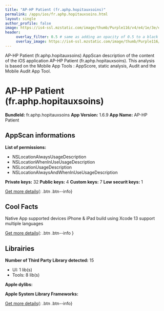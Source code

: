 ```yaml
---
title: "AP-HP Patient (fr.aphp.hopitauxsoins)"
permalink: /apps/ios/fr.aphp.hopitauxsoins.html
layout: single
author_profile: false
image: https://is4-ssl.mzstatic.com/image/thumb/Purple116/v4/e4/1e/3e/e41e3e85-6865-e4f9-8c4b-94ba3a9f40f2/AppIcon-0-0-1x_U007emarketing-0-0-0-8-0-0-sRGB-0-0-0-GLES2_U002c0-512MB-85-220-0-0.jpeg/512x512bb.jpg
header: 
     overlay_filter: 0.5 # same as adding an opacity of 0.5 to a black background
     overlay_image: https://is4-ssl.mzstatic.com/image/thumb/Purple116/v4/e4/1e/3e/e41e3e85-6865-e4f9-8c4b-94ba3a9f40f2/AppIcon-0-0-1x_U007emarketing-0-0-0-8-0-0-sRGB-0-0-0-GLES2_U002c0-512MB-85-220-0-0.jpeg/512x512bb.jpg
---
```

AP-HP Patient (fr.aphp.hopitauxsoins) AppScan description of the content of the iOS application AP-HP Patient (fr.aphp.hopitauxsoins). This analysis is based on the Mobile App Tools : AppScore, static analysis, Audit and the Mobile Audit App Tool.

# AP-HP Patient (fr.aphp.hopitauxsoins)

**BundleId:** fr.aphp.hopitauxsoins
**App Version:** 1.6.9
**App Name:** AP-HP Patient


## AppScan informations 

**List of permissions:** 
- NSLocationAlwaysUsageDescription
- NSLocationWhenInUseUsageDescription
- NSLocationUsageDescription
- NSLocationAlwaysAndWhenInUseUsageDescription
  
  
**Private keys:** 32
**Public keys:** 4
**Custom keys:** 7
**Low securit keys:** 1
  
[Get more details](/pricing.html){: .btn .btn--info}

## Cool Facts

Native App
supported devices iPhone & iPad
build using Xcode 13
support multiple languages
  
[Get more details](/pricing.html){: .btn .btn--info }

## Librairies 
**Number of Third Party Library detected:** 15
- UI: 1 lib(s)
- Tools: 8 lib(s)


**Apple dylibs:**


**Apple System Library Frameworks:**


  
[Get more details](/pricing.html){: .btn .btn--info}

